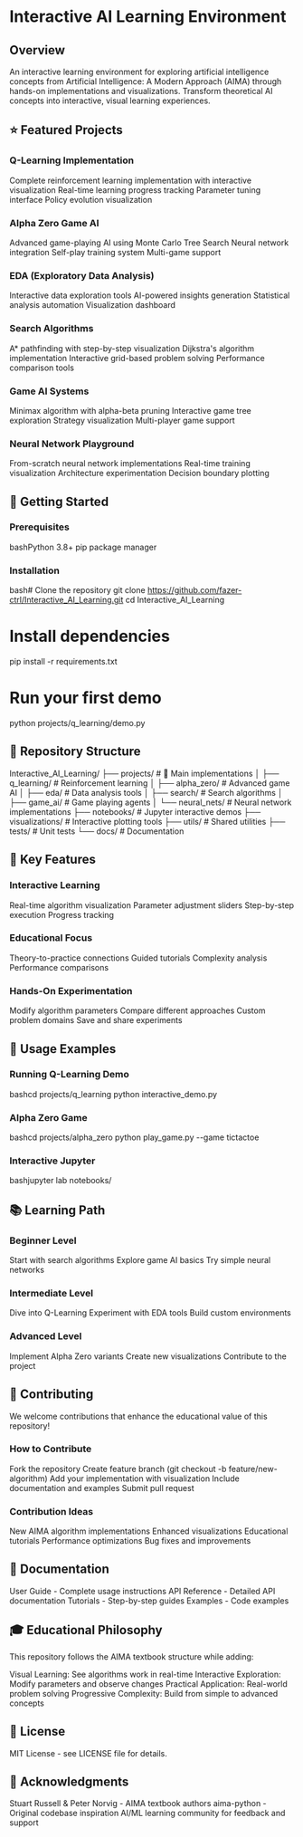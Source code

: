 # Interactive AI Learning Environment

## Overview
An interactive learning environment for exploring artificial intelligence concepts from Artificial Intelligence: A Modern Approach (AIMA) through hands-on implementations and visualizations. Transform theoretical AI concepts into interactive, visual learning experiences.
## ⭐ Featured Projects
### Q-Learning Implementation

Complete reinforcement learning implementation with interactive visualization
Real-time learning progress tracking
Parameter tuning interface
Policy evolution visualization

### Alpha Zero Game AI

Advanced game-playing AI using Monte Carlo Tree Search
Neural network integration
Self-play training system
Multi-game support

### EDA (Exploratory Data Analysis)

Interactive data exploration tools
AI-powered insights generation
Statistical analysis automation
Visualization dashboard

### Search Algorithms

A* pathfinding with step-by-step visualization
Dijkstra's algorithm implementation
Interactive grid-based problem solving
Performance comparison tools

### Game AI Systems

Minimax algorithm with alpha-beta pruning
Interactive game tree exploration
Strategy visualization
Multi-player game support

### Neural Network Playground

From-scratch neural network implementations
Real-time training visualization
Architecture experimentation
Decision boundary plotting

## 🚀 Getting Started
### Prerequisites
bashPython 3.8+
pip package manager
### Installation
bash# Clone the repository
git clone https://github.com/fazer-ctrl/Interactive_AI_Learning.git
cd Interactive_AI_Learning

# Install dependencies
pip install -r requirements.txt

# Run your first demo
python projects/q_learning/demo.py
## 📁 Repository Structure
Interactive_AI_Learning/
├── projects/              # 🎯 Main implementations
│   ├── q_learning/        # Reinforcement learning
│   ├── alpha_zero/        # Advanced game AI
│   ├── eda/              # Data analysis tools
│   ├── search/           # Search algorithms
│   ├── game_ai/          # Game playing agents
│   └── neural_nets/      # Neural network implementations
├── notebooks/            # Jupyter interactive demos
├── visualizations/       # Interactive plotting tools
├── utils/               # Shared utilities
├── tests/               # Unit tests
└── docs/                # Documentation
## 🎯 Key Features
### Interactive Learning

Real-time algorithm visualization
Parameter adjustment sliders
Step-by-step execution
Progress tracking

### Educational Focus

Theory-to-practice connections
Guided tutorials
Complexity analysis
Performance comparisons

### Hands-On Experimentation

Modify algorithm parameters
Compare different approaches
Custom problem domains
Save and share experiments

## 🔧 Usage Examples
### Running Q-Learning Demo
bashcd projects/q_learning
python interactive_demo.py
### Alpha Zero Game
bashcd projects/alpha_zero
python play_game.py --game tictactoe
### Interactive Jupyter
bashjupyter lab notebooks/
## 📚 Learning Path
### Beginner Level

Start with search algorithms
Explore game AI basics
Try simple neural networks

### Intermediate Level

Dive into Q-Learning
Experiment with EDA tools
Build custom environments

### Advanced Level

Implement Alpha Zero variants
Create new visualizations
Contribute to the project

## 🤝 Contributing
We welcome contributions that enhance the educational value of this repository!
### How to Contribute

Fork the repository
Create feature branch (git checkout -b feature/new-algorithm)
Add your implementation with visualization
Include documentation and examples
Submit pull request

### Contribution Ideas

New AIMA algorithm implementations
Enhanced visualizations
Educational tutorials
Performance optimizations
Bug fixes and improvements

## 📖 Documentation

User Guide - Complete usage instructions
API Reference - Detailed API documentation
Tutorials - Step-by-step guides
Examples - Code examples

## 🎓 Educational Philosophy
This repository follows the AIMA textbook structure while adding:

Visual Learning: See algorithms work in real-time
Interactive Exploration: Modify parameters and observe changes
Practical Application: Real-world problem solving
Progressive Complexity: Build from simple to advanced concepts

## 📄 License
MIT License - see LICENSE file for details.
## 🙏 Acknowledgments

Stuart Russell & Peter Norvig - AIMA textbook authors
aima-python - Original codebase inspiration
AI/ML learning community for feedback and support
